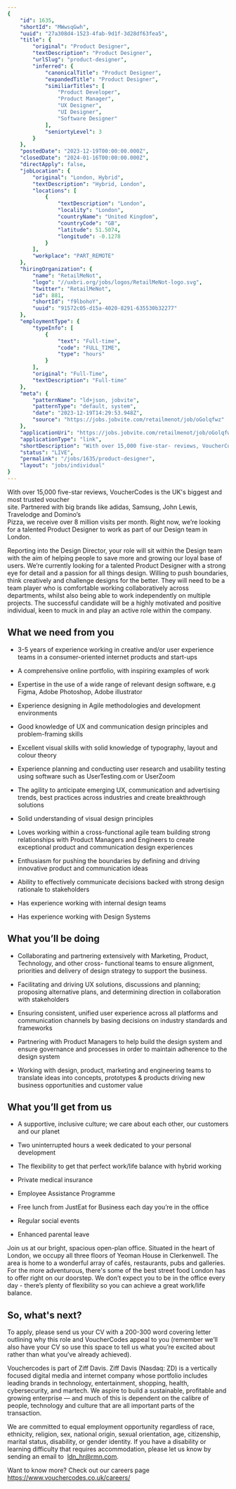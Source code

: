 ```yaml
---
{
	"id": 1635,
	"shortId": "MWwsqGwh",
	"uuid": "27a308d4-1523-4fab-9d1f-3d28df63fea5",
	"title": {
		"original": "Product Designer",
		"textDescription": "Product Designer",
		"urlSlug": "product-designer",
		"inferred": {
			"canonicalTitle": "Product Designer",
			"expandedTitle": "Product Designer",
			"similiarTitles": [
				"Product Developer",
				"Product Manager",
				"UX Designer",
				"UI Designer",
				"Software Designer"
			],
			"seniortyLevel": 3
		}
	},
	"postedDate": "2023-12-19T00:00:00.000Z",
	"closedDate": "2024-01-16T00:00:00.000Z",
	"directApply": false,
	"jobLocation": {
		"original": "London, Hybrid",
		"textDescription": "Hybrid, London",
		"locations": [
			{
				"textDescription": "London",
				"locality": "London",
				"countryName": "United Kingdom",
				"countryCode": "GB",
				"latitude": 51.5074,
				"longitude": -0.1278
			}
		],
		"workplace": "PART_REMOTE"
	},
	"hiringOrganization": {
		"name": "RetailMeNot",
		"logo": "//uxbri.org/jobs/logos/RetailMeNot-logo.svg",
		"twitter": "RetailMeNot",
		"id": 881,
		"shortId": "f9lbohoY",
		"uuid": "91572c05-d15a-4020-8291-635530b32277"
	},
	"employmentType": {
		"typeInfo": [
			{
				"text": "Full-time",
				"code": "FULL_TIME",
				"type": "hours"
			}
		],
		"original": "Full-Time",
		"textDescription": "Full-time"
	},
	"meta": {
		"patternName": "ld+json, jobvite",
		"patternType": "default, system",
		"date": "2023-12-19T14:29:53.948Z",
		"source": "https://jobs.jobvite.com/retailmenot/job/oGolqfwz"
	},
	"applicationUri": "https://jobs.jobvite.com/retailmenot/job/oGolqfwz/apply",
	"applicationType": "link",
	"shortDescription": "With over 15,000 five-star- reviews, VoucherCodes is the UK's' biggest and most trusted voucher site. Partnered with big brands like adidas, Samsung, John Lewis, Travelodge and Domino’s’ Pizza, we",
	"status": "LIVE",
	"permalink": "/jobs/1635/product-designer",
	"layout": "jobs/individual"
}
---
```

<p>With over 15,000 five-star reviews, VoucherCodes is the UK's biggest and most trusted voucher<br>site. Partnered with big brands like adidas, Samsung, John Lewis, Travelodge and Domino’s<br>Pizza, we receive over 8 million visits per month.&nbsp;Right now, we’re looking for a talented Product Designer to work as part of our Design team in London.&nbsp;</p><p>Reporting into the Design Director, your role will sit within the Design team with the aim of helping people to save more and growing our loyal base of users. We’re currently looking for a talented Product Designer with a strong eye for detail and a passion for all things design. Willing to push boundaries, think creatively and challenge designs for the better. They will need to be a team player who is comfortable working collaboratively across departments, whilst also being able to work independently on multiple projects. The successful candidate will be a highly motivated and positive individual, keen to muck in and play an active role within the company.<br></p><h2>What we need from you<br></h2><ul><li><p>3-5 years of experience working in creative and/or user experience teams in a consumer-oriented internet products and start-ups</p></li><li><p>A comprehensive online portfolio, with inspiring examples of work</p></li><li><p>Expertise in the use of a wide range of relevant design software, e.g Figma, Adobe Photoshop, Adobe illustrator</p></li><li><p>Experience designing in Agile methodologies and development environments</p></li><li><p>Good knowledge of UX and communication design principles and problem-framing skills</p></li><li><p>Excellent visual skills with solid knowledge of typography, layout and colour theory</p></li><li><p>Experience planning and conducting user research and usability testing using software such as UserTesting.com or UserZoom</p></li><li><p>The agility to anticipate emerging UX, communication and advertising trends, best practices across industries and create breakthrough solutions</p></li><li><p>Solid understanding of visual design principles</p></li><li><p>Loves working within a cross-functional agile team building strong relationships with Product Managers and Engineers to create exceptional product and communication design experiences</p></li><li><p>Enthusiasm for pushing the boundaries by defining and driving innovative product and communication ideas</p></li><li><p>Ability to effectively communicate decisions backed with strong design rationale to stakeholders</p></li><li><p>Has experience working with internal design teams</p></li><li><p>Has experience working with Design Systems<br></p></li></ul><h2>What you’ll be doing</h2><ul><li><p>Collaborating and partnering extensively with Marketing, Product, Technology, and other cross- functional teams to ensure alignment, priorities and delivery of design strategy to support the business.</p></li><li><p>Facilitating and driving UX solutions, discussions and planning; proposing alternative plans, and determining direction in collaboration with stakeholders</p></li><li><p>Ensuring consistent, unified user experience across all platforms and communication channels by basing decisions on industry standards and frameworks</p></li><li><p>Partnering with Product Managers to help build the design system and ensure governance and processes in order to maintain adherence to the design system</p></li><li><p>Working with design, product, marketing and engineering teams to translate ideas into concepts, prototypes &amp; products driving new business opportunities and customer value</p></li></ul><h2>What you’ll get from us</h2><ul><li><p>A supportive, inclusive culture; we care about each other, our customers and our planet</p></li><li><p>Two uninterrupted hours a week dedicated to your personal development</p></li><li><p>The flexibility to get that perfect work/life balance with hybrid working</p></li><li><p>Private medical insurance&nbsp;</p></li><li><p>Employee Assistance Programme</p></li><li><p>Free lunch from JustEat for Business each day you’re in the office&nbsp;</p></li><li><p>Regular social events&nbsp;</p></li><li><p>Enhanced parental leave&nbsp;<br></p></li></ul><p>Join us at our bright, spacious open-plan office. Situated in the heart of London, we occupy all three floors of Yeoman House in Clerkenwell. The area is home to a wonderful array of cafés, restaurants, pubs and galleries. For the more adventurous, there's some of the best street food London has to offer right on our doorstep. We don’t expect you to be in the office every day - there’s plenty of flexibility so you can achieve a great work/life balance.<br></p><h2>So, what's next?</h2><p>To apply, please send us your CV with a 200-300 word covering letter outlining why this role and VoucherCodes appeal to you (remember we’ll also have your CV so use this space to tell us what you’re excited about rather than what you’ve already achieved).&nbsp;</p><p>Vouchercodes is part of Ziff Davis. Ziff Davis (Nasdaq: ZD) is a vertically focused digital media and internet company whose portfolio includes leading brands in technology, entertainment, shopping, health, cybersecurity, and martech. We aspire to build a sustainable, profitable and growing enterprise — and much of this is dependent on the calibre of people, technology and culture that are all important parts of the transaction.&nbsp;</p><p>We are committed to equal employment opportunity regardless of race, ethnicity, religion, sex, national origin, sexual orientation, age, citizenship, marital status, disability, or gender identity. If you have a disability or learning difficulty that requires accommodation, please let us know by sending an email to&nbsp; <a target="_blank" rel="noopener noreferrer nofollow" href="mailto:ldn_hr@rmn.com">ldn_hr@rmn.com</a>.&nbsp;&nbsp;</p><p>Want to know more? Check out our careers page <a target="_blank" rel="noopener noreferrer nofollow" href="https://www.vouchercodes.co.uk/careers/">https://www.vouchercodes.co.uk/careers/</a></p>
